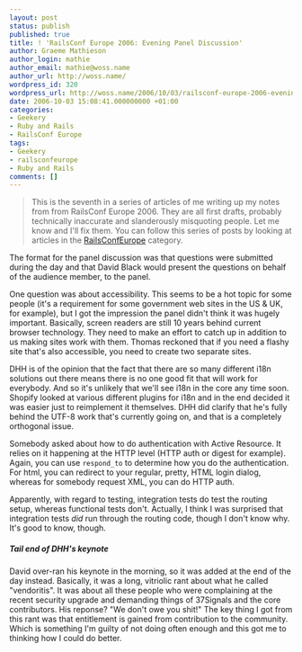 ```yaml
---
layout: post
status: publish
published: true
title: ! 'RailsConf Europe 2006: Evening Panel Discussion'
author: Graeme Mathieson
author_login: mathie
author_email: mathie@woss.name
author_url: http://woss.name/
wordpress_id: 320
wordpress_url: http://woss.name/2006/10/03/railsconf-europe-2006-evening-panel-discussion/
date: 2006-10-03 15:08:41.000000000 +01:00
categories:
- Geekery
- Ruby and Rails
- RailsConf Europe
tags:
- Geekery
- railsconfeurope
- Ruby and Rails
comments: []
---
```

> This is the seventh in a series of articles of me writing up my notes from
> from RailsConf Europe 2006. They are all first drafts, probably
> technically inaccurate and slanderously misquoting people. Let me know
> and I'll fix them.  You can follow this series of posts by looking at
> articles in the [RailsConfEurope](&#47;index.php?s=RailsConf+Europe+2006)
> category.

The format for the panel discussion was that questions were submitted during
the day and that David Black would present the questions on behalf of the
audience member, to the panel.

One question was about accessibility. This seems to be a hot topic for some
people (it's a requirement for some government web sites in the US & UK, for
example), but I got the impression the panel didn't think it was hugely
important. Basically, screen readers are still 10 years behind current browser
technology. They need to make an effort to catch up in addition to us making
sites work with them. Thomas reckoned that if you need a flashy site that's
also accessible, you need to create two separate sites.

DHH is of the opinion that the fact that there are so many different i18n
solutions out there means there is no one good fit that will work for
everybody. And so it's unlikely that we'll see i18n in the core any time soon.
Shopify looked at various different plugins for i18n and in the end decided it
was easier just to reimplement it themselves. DHH did clarify that he's fully
behind the UTF-8 work that's currently going on, and that is a completely
orthogonal issue.

Somebody asked about how to do authentication with Active Resource. It relies
on it happening at the HTTP level (HTTP auth or digest for example). Again,
you can use `respond_to` to determine how you do the authentication. For html,
you can redirect to your regular, pretty, HTML login dialog, whereas for
somebody request XML, you can do HTTP auth.

Apparently, with regard to testing, integration tests do test the routing
setup, whereas functional tests don't. Actually, I think I was surprised that
integration tests *did* run through the routing code, though I don't know why.
It's good to know, though.

##### Tail end of DHH's keynote

David over-ran his keynote in the morning, so it was added at the end of the
day instead. Basically, it was a long, vitriolic rant about what he called
"vendoritis". It was about all these people who were complaining at the recent
security upgrade and demanding things of 37Signals and the core contributors.
His reponse? "We don't owe you shit!" The key thing I got from this rant was
that entitlement is gained from contribution to the community. Which is
something I'm guilty of not doing often enough and this got me to thinking how
I could do better.
